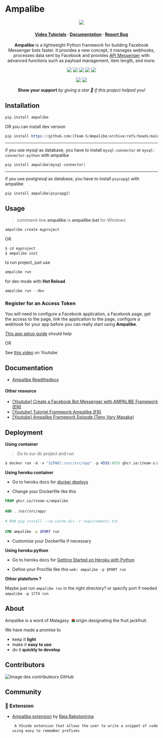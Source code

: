 # Ampalibe
<p align="center"> <img height="300" src="https://github.com/iTeam-S/Ampalibe/raw/main/docs/source/_static/ampalibe_logo.png"/></p>
<div align="center">
 <h4>
    <a href="https://github.com/iTeam-S/Ampalibe#other-resource">Video Tutorials</a>
  <span> · </span>
    <a href="https://ampalibe.readthedocs.io">Documentation</a>
  <span> · </span>
    <a href="https://github.com/iTeam-S/Ampalibe/issues/">Report Bug</a>
 </h4>

<p>
 <b>Ampalibe</b> is a lightweight Python framework for building Facebook Messenger bots faster.
It provides a new concept, it manages webhooks, processes data sent by Facebook and provides <a href="https://developers.facebook.com/docs/messenger-platform/">API Messenger</a> with advanced functions such as payload management, item length, and more.
</p>

<a href='https://github.com/iTeam-S/Ampalibe/#'><img src='https://img.shields.io/badge/version-1.1.7.dev-%23008080'/></a>
<a href='https://ampalibe.readthedocs.io/en/latest/'><img src='https://readthedocs.org/projects/ampalibe/badge/?version=latest&style=flat'/></a>
<a href='https://github.com/iTeam-S/Ampalibe/actions/workflows/ci.yml'><img src='https://github.com/iTeam-S/Ampalibe/actions/workflows/ci.yml/badge.svg'/></a>
<a href='https://github.com/iTeam-S/Ampalibe/actions/workflows/cd-pg.yml'><img src='https://github.com/iTeam-S/Ampalibe/actions/workflows/cd-pg.yml/badge.svg'/></a>
<a href='https://github.com/iTeam-S/Ampalibe/actions/workflows/cd-pypi.yml'><img src='https://github.com/iTeam-S/Ampalibe/actions/workflows/cd-pypi.yml/badge.svg'/></a>



<p>
 <a href='https://pypi.org/project/ampalibe/'> <img src='https://img.shields.io/pypi/v/ampalibe?style=for-the-badge'/></a>
 <a href='https://pypi.org/project/ampalibe/'> <img src='https://img.shields.io/pypi/pyversions/ampalibe?style=for-the-badge'/></a>
</p>

<p>
   <strong> Show your support</strong>  <em> by giving a star 🌟 if this project helped you! </em>
 </p>
</div>


## Installation

```s
pip install ampalibe
```

OR you can install dev version


```s
pip install https://github.com/iTeam-S/Ampalibe/archive/refs/heads/main.zip
```

------------------

if you use mysql as database, you have to install `mysql-connector` or `mysql-connector-python` with ampalibe

```s
pip install ampalibe[mysql-connector]
```

----------------------

if you use postgresql as database, you have to install `psycopg2` with ampalibe

```s
pip install ampalibe[psycopg2]
```

## Usage

> command-line __ampalibe__ is __ampalibe.bat__ for _Windows_

```s
ampalibe create myproject
```

OR 


```shell
$ cd myproject
$ ampalibe init
```

to run project, just use
```s
ampalibe run
```

for dev mode with __Hot Reload__
```s
ampalibe run --dev
```

### Register for an Access Token

You will need to configure a Facebook application, a Facebook page, get the access to the page, link the application to the page, configure a webhook for your app before you can really start using __Ampalibe__.

[This app setup guide](https://developers.facebook.com/docs/messenger-platform/getting-started/app-setup) should help

OR 

See [this video](https://www.youtube.com/watch?v=Sg2P9uFJEF4&list=PL0zWFyU4-Sk5FcKJpBTp0-_nDm0kIQ5sY&index=1) on Youtube


## Documentation

- [Ampalibe Readthedocs](https://ampalibe.readthedocs.io/)

#### Other resource

- [ [Youtube] Create a Facebook Bot Messenger with AMPALIBE Framework (EN) ](https://www.youtube.com/playlist?list=PL0zWFyU4-Sk5FcKJpBTp0-_nDm0kIQ5sY)
- [ [Youtube] Tutoriel Framework Ampalibe (FR)](https://www.youtube.com/playlist?list=PLz95IHSyn29U4PA1bAUw3VT0VFFbq1LuP)
- [ [Youtube] Ampalibe Framework Episode (Teny Vary Masaka) ](https://www.youtube.com/playlist?list=PLN1d8qaIQgmKmCwy3SMfndiivbgwXJZvi)


## Deployment 

**Using container**

> Go to our dir project and run 

```s
$ docker run -d -v "${PWD}:/usr/src/app" -p 4555:4555 ghcr.io/iteam-s/ampalibe
```

**Using heroku container**

- Go to heroku docs for [docker deploys](https://devcenter.heroku.com/articles/container-registry-and-runtime) 

- Change your Dockerfile like this

```dockerfile
FROM ghcr.io/iteam-s/ampalibe

ADD . /usr/src/app/

# RUN pip install --no-cache-dir -r requirements.txt

CMD ampalibe -p $PORT run
```
- Customize your Dockerfile if necessary


**Using heroku python**

 - Go to heroku docs for [Getting Started on Heroku with Python](https://devcenter.heroku.com/articles/getting-started-with-python?singlepage=true)


 - Define your Procfile like this `web: ampalibe -p $PORT run`
 
 
 **Other plateform ?**
 
 Maybe just run `ampalibe run` in the right directory? or specify port if needed `ampalibe -p 1774 run`

## About 

Ampalibe is a word of Malagasy  <img src="https://github.com/RajaRakoto/github-docs/blob/master/dago.gif?raw=true" width=15>  origin designating the fruit jackfruit.

We have made a promise to
 
- keep it **light**
- make it **easy to use**
- do it **quickly to develop**


## Contributors

![Image des contributeurs GitHub](https://contrib.rocks/image?repo=iTeam-S/Ampalibe)

## Community 

### 📌 Extension

- [Ampalibe extension](https://marketplace.visualstudio.com/items?itemName=iTeam-S.ampalibe)  by [Raja Rakotonirina](https://github.com/RajaRakoto)

       A VScode extension that allows the user to write a snippet of code using easy to remember prefixes



